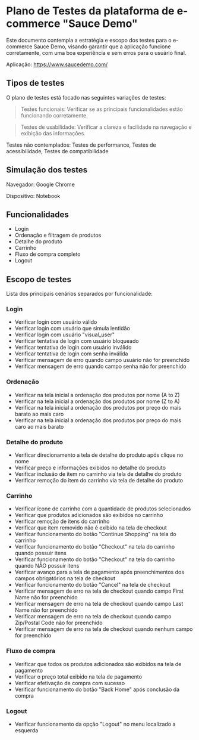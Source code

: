 # Plano de Testes da plataforma de e-commerce "Sauce Demo"

Este documento contempla a estratégia e escopo dos testes para o e-commerce Sauce Demo, visando garantir
que a aplicação funcione corretamente, com uma boa experiência e sem erros para o usuário final.

Aplicação: https://www.saucedemo.com/

## Tipos de testes
O plano de testes está focado nas seguintes variações de testes:
>Testes funcionais: Verificar se as principais funcionalidades estão funcionando corretamente.

>Testes de usabilidade: Verificar a clareza e facilidade na navegação e exibição das informações.

Testes não contemplados: 
Testes de performance, Testes de acessibilidade, Testes de compatibilidade

## Simulação dos testes
Navegador: Google Chrome

Dispositivo: Notebook

## Funcionalidades 
- Login
- Ordenação e filtragem de produtos
- Detalhe do produto
- Carrinho
- Fluxo de compra completo
- Logout

## Escopo de testes
Lista dos principais cenários separados por funcionalidade:

### Login
- Verificar login com usuário válido
- Verificar login com usuário que simula lentidão
- Verificar login com usuário "visual_user"  
- Verificar tentativa de login com usuário bloqueado
- Verificar tentativa de login com usuário inválido
- Verificar tentativa de login com senha inválida
- Verificar mensagem de erro quando campo usuário não for preenchido
- Verificar mensagem de erro quando campo senha não for preenchido

### Ordenação
- Verificar na tela inicial a ordenação dos produtos por nome (A to Z)  
- Verificar na tela inicial a ordenação dos produtos por nome (Z to A)  
- Verificar na tela inicial a ordenação dos produtos por preço do mais barato ao mais caro  
- Verificar na tela inicial a ordenação dos produtos por preço do mais caro ao mais barato  

### Detalhe do produto
- Verificar direcionamento a tela de detalhe do produto após clique no nome
- Verificar preço e informações exibidos no detalhe do produto
- Verificar inclusão de item no carrinho via tela de detalhe do produto
- Verificar remoção do item do carrinho via tela de detalhe do produto

### Carrinho
- Verificar ícone de carrinho com a quantidade de produtos selecionados
- Verificar que produtos adicionados são exibidos no carrinho
- Verificar remoção de itens do carrinho
- Verificar que item removido não é exibido na tela de checkout
- Verificar funcionamento do botão "Continue Shopping" na tela do carrinho
- Verificar funcionamento do botão "Checkout" na tela do carrinho quando possuir itens
- Verificar funcionamento do botão "Checkout" na tela do carrinho quando NÃO possuir itens
- Verificar avanço para a tela de pagamento após preenchimentos dos campos obrigatórios na tela de checkout
- Verificar funcionamento do botão "Cancel" na tela de checkout
- Verificar mensagem de erro na tela de checkout quando campo First Name não for preenchido
- Verificar mensagem de erro na tela de checkout quando campo Last Name não for preenchido
- Verificar mensagem de erro na tela de checkout quando campo Zip/Postal Code não for preenchido
- Verificar mensagem de erro na tela de checkout quando nenhum campo for preenchido

### Fluxo de compra
- Verificar que todos os produtos adicionados são exibidos na tela de pagamento
- Verificar o preço total exibido na tela de pagamento
- Verificar efetivação de compra com sucesso
- Verificar funcionamento do botão "Back Home" após conclusão da compra

### Logout
- Verificar funcionamento da opção "Logout" no menu localizado a esquerda
